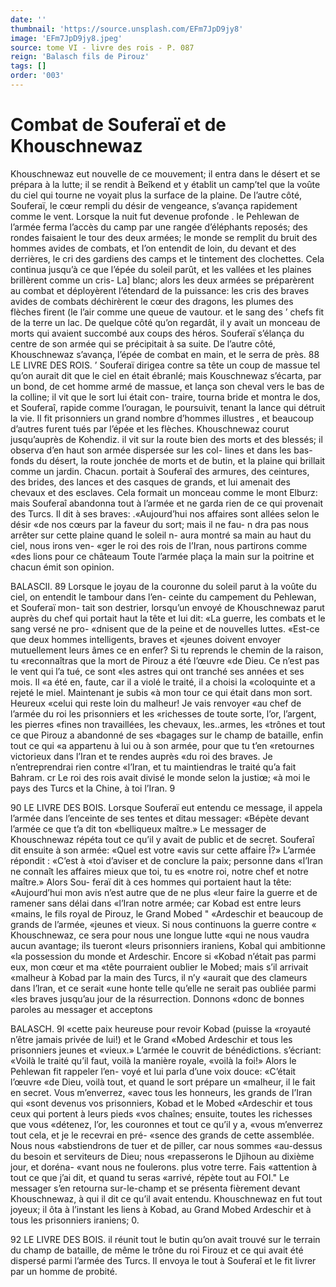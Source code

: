 ```yaml
---
date: ''
thumbnail: 'https://source.unsplash.com/EFm7JpD9jy8'
image: 'EFm7JpD9jy8.jpeg'
source: tome VI - livre des rois - P. 087
reign: 'Balasch fils de Pirouz'
tags: []
order: '003'
---
```


# Combat de Souferaï et de Khouschnewaz

Khouschnewaz eut nouvelle de ce mouvement; il entra dans le désert et se prépara à la lutte; il se
rendit à Beîkend et y établit un camp’tel que la
voûte du ciel qui tourne ne voyait plus la surface de la plaine. De l’autre côté, Souferaï, le cœur
rempli du désir de vengeance, s’avança rapidement comme le vent. Lorsque la nuit fut devenue profonde . le Pehlewan de l’armée ferma l’accès du camp par une
rangée d’éléphants reposés; des rondes faisaient le
tour des deux armées; le monde se remplit du bruit des hommes avides de combats, et l’on entendit de loin, du devant et des derrières, le cri des gardiens des camps et le tintement des clochettes.
Cela continua jusqu’à ce que l’épée du soleil parût,
et les vallées et les plaines brillèrent comme un cris- La] blanc; alors les deux armées se préparèrent au combat et déployèrent l’étendard de la puissance:
les cris des braves avides de combats déchirèrent le cœur des dragons, les plumes des flèches firent (le l’air comme une queue de vautour. et le sang des ’ chefs fit de la terre un lac. De quelque côté qu’on regardât, il y avait un monceau de morts qui avaient succombé aux coups des héros. Souferaï s’élança du centre de son armée qui se précipitait à
sa suite. De l’autre côté, Khouschnewaz s’avança,
l’épée de combat en main, et le serra de près.
88 LE LIVRE DES ROIS.
’ Souferaï dirigea contre sa tête un coup de massue
tel qu’on aurait dit que le ciel en était ébranlé;
mais Kouschnewaz s’écarta, par un bond, de cet homme armé de massue, et lança son cheval vers le bas de la colline; il vit que le sort lui était con- traire, tourna bride et montra le dos, et Souferaî, rapide comme l’ouragan, le poursuivit, tenant la lance qui détruit la vie. Il fit prisonniers un grand nombre d’hommes illustres , et beaucoup d’autres furent tués par l’épée et les flèches.
Khouschnewaz courut jusqu’auprès de Kohendiz.
il vit sur la route bien des morts et des blessés; il observa d’en haut son armée dispersée sur les col-
lines et dans les bas-fonds du désert, la route jonchée
de morts et de butin, et la plaine qui brillait comme
un jardin. Chacun. portait à Souferaî des armures,
des ceintures, des brides, des lances et des casques
de grands, et lui amenait des chevaux et des esclaves.
Cela formait un monceau comme le mont Elburz: mais Souferaî abandonna tout à l’armée et ne garda
rien de ce qui provenait des Turcs. Il dit à ses braves: .«Aujourd’hui nos affaires sont allées selon le désir
«de nos cœurs par la faveur du sort; mais il ne fau- n dra pas nous arrêter sur cette plaine quand le soleil n- aura montré sa main au haut du ciel, nous irons ven- «ger le roi des rois de I’Iran, nous partirons comme «des lions pour ce châteaum Toute l’armée plaça la
main sur la poitrine et chacun émit son opinion.

BALASCII. 89 Lorsque le joyau de la couronne du soleil parut
à la voûte du ciel, on entendit le tambour dans l’en- ceinte du campement du Pehlewan, et Souferaï mon- tait son destrier, lorsqu’un envoyé de Khouschnewaz
parut auprès du chef qui portait haut la tête et lui dit: «La guerre, les combats et le sang versé ne pro- «dnisent que de la peine et de nouvelles luttes. «Est-ce que deux hommes intelligents, braves et «jeunes doivent envoyer mutuellement leurs âmes
ce en enfer? Si tu reprends le chemin de la raison, tu «reconnaîtras que la mort de Pirouz a été l’œuvre
«de Dieu. Ce n’est pas le vent qui l’a tué, ce sont
«les astres qui ont tranché ses années et ses mois. Il
«a été en, faute, car il a violé le traité, il a choisi la «coloquinte et a rejeté le miel. Maintenant je subis «à mon tour ce qui était dans mon sort. Heureux «celui qui reste loin du malheur! Je vais renvoyer «au chef de l’armée du roi les prisonniers et les «richesses de toute sorte, l’or, l’argent, les pierres
«fines non travaillées, les chevaux, les..armes, les «trônes et tout ce que Pirouz a abandonné de ses «bagages sur le champ de bataille, enfin tout ce qui «a appartenu à lui ou à son armée, pour que tu t’en «retournes victorieux dans l’Iran et te rendes auprès
«du roi des braves. Je n’entreprendrai rien contre «l’Iran, et tu maintiendras le traité qu’a fait Bahram.
cr Le roi des rois avait divisé le monde selon la justiœ; «à moi le pays des Turcs et la Chine, à toi l’Iran.
9

90 LE LIVRE DES BOIS.
Lorsque Souferaï eut entendu ce message, il
appela l’armée dans l’enceinte de ses tentes et ditau
messager: «Bépète devant l’armée ce que t’a dit ton
«belliqueux maître.» Le messager de Khouschnewaz
répéta tout ce qu’il y avait de public et de secret.
Souferaî dit ensuite à son armée: «Quel est votre «avis sur cette affaire Î?» L’armée répondit : «C’est à
«toi d’aviser et de conclure la paix; personne dans «l’Iran ne connaît les affaires mieux que toi, tu es «notre roi, notre chef et notre maître.» Alors Sou- feraï dit à ces hommes qui portaient haut la tête: «Aujourd’hui mon avis n’est autre que de ne plus
«leur faire la guerre et de ramener sans délai dans «l’Iran notre armée; car Kobad est entre leurs «mains, le fils royal de Pirouz, le Grand Mobed
" «Ardeschir et beaucoup de grands de l’armée, «jeunes et vieux. Si nous continuons la guerre contre « Khouschnewaz, ce sera pour nous une longue lutte «qui ne nous vaudra aucun avantage; ils tueront «leurs prisonniers iraniens, Kobal qui ambitionne «la possession du monde et Ardeschir. Encore si «Kobad n’était pas parmi eux, mon cœur et ma
«tête pourraient oublier le Mobed; mais s’il arrivait «malheur à Kobad par la main des Turcs, il n’y «aurait que des clameurs dans l’lran, et ce serait «une honte telle qu’elle ne serait pas oubliée parmi
«les braves jusqu’au jour de la résurrection. Donnons «donc de bonnes paroles au messager et acceptons

BALASCH. 9l «cette paix heureuse pour revoir Kobad (puisse la
«royauté n’être jamais privée de lui!) et le Grand
«Mobed Ardeschir et tous les prisonniers jeunes et «vieux.»
L’armée le couvrit de bénédictions. s’écriant:
«Voilà le traité qu’il faut, voilà la manière royale,
«voilà la foi!» Alors le Pehlewan fit rappeler l’en-
voyé et lui parla d’une voix douce: «C’était l’œuvre
«de Dieu, voilà tout, et quand le sort prépare un «malheur, il le fait en secret. Vous m’enverrez, «avec tous les honneurs, les grands de l’Iran qui «sont devenus vos prisonniers, Kobad et le Mobed «Ardeschir et tous ceux qui portent à leurs pieds «vos chaînes; ensuite, toutes les richesses que vous «détenez, l’or, les couronnes et tout ce qu’il y a,
«vous m’enverrez tout cela, et je le recevrai en pré- «sence des grands de cette assemblée. Nous nous «abstiendrons de tuer et de piller, car nous sommes «au-dessus du besoin et serviteurs de Dieu; nous «repasserons le Djihoun au dixième jour, et doréna- «vant nous ne foulerons. plus votre terre. Fais «attention à tout ce que j’ai dit, et quand tu seras «arrivé, répète tout au FOI."
Le messager s’en retourna sur-le-champ et se présenta fièrement devant Khouschnewaz, à qui il dit ce qu’il avait entendu. Khouschnewaz en fut tout
joyeux; il ôta à l’instant les liens à Kobad, au Grand Mobed Ardeschir et à tous les prisonniers iraniens; 0.

92 LE LIVRE DES BOIS.
il réunit tout le butin qu’on avait trouvé sur le
terrain du champ de bataille, de même le trône du roi Firouz et ce qui avait été dispersé parmi l’armée
des Turcs. Il envoya le tout à Souferaî et le fit livrer par un homme de probité.
